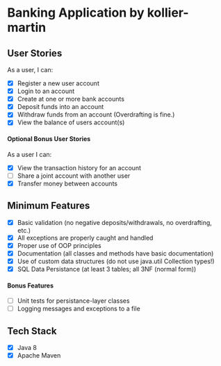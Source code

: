 # Banking Application by kollier-martin
## User Stories
As a user, I can:
- [x] Register a new user account
- [x] Login to an account
- [x] Create at one or more bank accounts
- [x] Deposit funds into an account
- [x] Withdraw funds from an account (Overdrafting is fine.)
- [x] View the balance of users account(s)
#### Optional Bonus User Stories
As a user I can:
- [x] View the transaction history for an account
- [ ] Share a joint account with another user
- [x] Transfer money between accounts
## Minimum Features
- [x] Basic validation (no negative deposits/withdrawals, no overdrafting, etc.) 
- [x] All exceptions are properly caught and handled
- [x] Proper use of OOP principles
- [x] Documentation (all classes and methods have basic documentation)
- [x] Use of custom data structures (do not use java.util Collection types!)
- [x] SQL Data Persistance (at least 3 tables; all 3NF (normal form))
#### Bonus Features
- [ ] Unit tests for persistance-layer classes
- [ ] Logging messages and exceptions to a file
## Tech Stack
- [x] Java 8
- [x] Apache Maven
